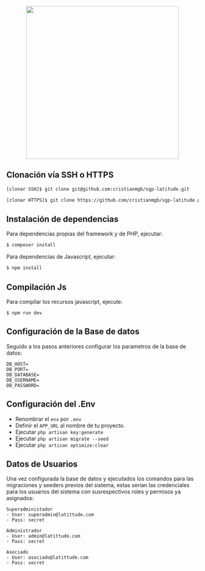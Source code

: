 <p align="center">
	<a href="https://lattitude.co/" target="_blank">
		<img src="https://mlcrrsavqvrs.i.optimole.com/1gxDIR8--KmHYQzM/w:auto/h:auto/q:82/https://lattitude.co/contenido/wp-content/uploads/2020/06/logo.svg" width="400">
	</a>
</p>

## Clonación vía SSH o HTTPS

```bash
[clonar SSH]$ git clone git@github.com:cristianmgb/sgp-latitude.git
```
```bash
[clonar HTTPS]$ git clone https://github.com/cristianmgb/sgp-latitude.git
```

## Instalación de dependencias

Para dependencias propias del framework y de PHP, ejecutar:
```bash
$ composer install
```

Para dependencias de Javascript, ejecutar:
```bash
$ npm install
```

## Compilación Js

Para compilar los recursos javascript, ejecute:
```
$ npm run dev
```
## Configuración de la Base de datos

Seguido a los pasos anteriores configurar los parametros de la base de datos:

```
DB_HOST=
DB_PORT=
DB_DATABASE=
DB_USERNAME=
DB_PASSWORD=
```

## Configuración del .Env

- Renombrar el `env` por `.env`
- Definir el `APP_URL` al nombre de tu proyecto.
- Ejecutar `php artisan key:generate`
- Ejecutar `php artisan migrate --seed`
- Ejecutar `php artisan optimize:clear`

## Datos de Usuarios

Una vez configurada la base de datos y ejecutados los comandos para las migraciones
y seeders previos del sistema, estas serían las credenciales para los usuarios del
sistema con susrespectivos roles y permisos ya asignados:

```
Superadministador
- User: superadmin@latittude.com
- Pass: secret

Administrador
- User: admin@latittude.com
- Pass: secret

Asociado
- User: asociado@latittude.com
- Pass: secret
```